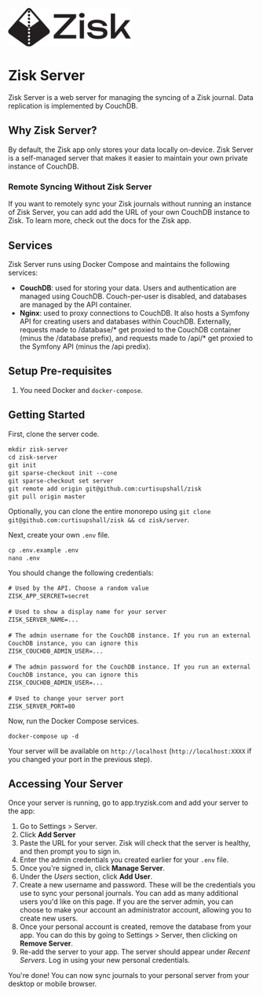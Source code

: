<picture>
  <source media="(prefers-color-scheme: dark)" srcset="../web/public/images/logo/logo-w.svg">
  <img width="250px" alt="Zisk logo" src="../web/public/images/logo/logo-b.svg">
</picture>

# Zisk Server
Zisk Server is a web server for managing the syncing of a Zisk journal. Data replication is implemented by CouchDB.

## Why Zisk Server?
By default, the Zisk app only stores your data locally on-device. Zisk Server is a self-managed server that makes it easier to maintain your own private instance of CouchDB.

### Remote Syncing Without Zisk Server
If you want to remotely sync your Zisk journals without running an instance of Zisk Server, you can add add the URL of your own CouchDB instance to Zisk. To learn more, check out the docs for the Zisk app.

## Services
Zisk Server runs using Docker Compose and maintains the following services:

 - **CouchDB**: used for storing your data. Users and authentication are managed using CouchDB. Couch-per-user is disabled, and databases are managed by the API container.
 - **Nginx**: used to proxy connections to CouchDB. It also hosts a Symfony API for creating users and databases within CouchDB. Externally, requests made to /database/* get proxied to the CouchDB container (minus the /database prefix), and requests made to /api/* get proxied to the Symfony API (minus the /api predix).

## Setup Pre-requisites
1. You need Docker and `docker-compose`.

## Getting Started
First, clone the server code.
```
mkdir zisk-server
cd zisk-server
git init
git sparse-checkout init --cone
git sparse-checkout set server
git remote add origin git@github.com:curtisupshall/zisk
git pull origin master
```
Optionally, you can clone the entire monorepo using `git clone git@github.com:curtisupshall/zisk && cd zisk/server`.

Next, create your own `.env` file.
```
cp .env.example .env
nano .env
```

You should change the following credentials:
```
# Used by the API. Choose a random value
ZISK_APP_SERCRET=secret

# Used to show a display name for your server
ZISK_SERVER_NAME=...

# The admin username for the CouchDB instance. If you run an external CouchDB instance, you can ignore this
ZISK_COUCHDB_ADMIN_USER=...

# The admin password for the CouchDB instance. If you run an external CouchDB instance, you can ignore this
ZISK_COUCHDB_ADMIN_USER=...

# Used to change your server port
ZISK_SERVER_PORT=80
```

Now, run the Docker Compose services.

```
docker-compose up -d
```

Your server will be available on `http://localhost` (`http://localhost:XXXX` if you changed your port in the previous step).

## Accessing Your Server
Once your server is running, go to app.tryzisk.com and add your server to the app:
1. Go to Settings > Server.
2. Click **Add Server**
3. Paste the URL for your server. Zisk will check that the server is healthy, and then prompt you to sign in.
4. Enter the admin credentials you created earlier for your `.env` file.
5. Once you're signed in, click **Manage Server**.
6. Under the *Users* section, click **Add User**.
7. Create a new username and password. These will be the credentials you use to sync your personal journals. You can add as many additional users you'd like on this page. If you are the server admin, you can choose to make your account an administrator account, allowing you to create new users.
8. Once your personal account is created, remove the database from your app. You can do this by going to Settings > Server, then clicking on **Remove Server**.
9. Re-add the server to your app. The server should appear under *Recent Servers*. Log in using your new personal credentials.

You're done! You can now sync journals to your personal server from your desktop or mobile browser.
